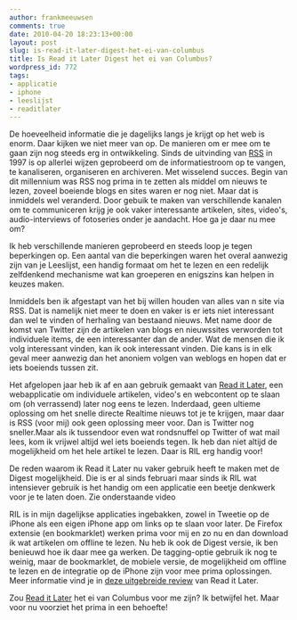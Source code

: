 ```yaml
---
author: frankmeeuwsen
comments: true
date: 2010-04-20 18:23:13+00:00
layout: post
slug: is-read-it-later-digest-het-ei-van-columbus
title: Is Read it Later Digest het ei van Columbus?
wordpress_id: 772
tags:
- applicatie
- iphone
- leeslijst
- readitlater
---
```


De hoeveelheid informatie die je dagelijks langs je krijgt op het web is enorm. Daar kijken we niet meer van op. De manieren om er mee om te gaan zijn nog steeds erg in ontwikkeling. Sinds de uitvinding van [RSS](http://en.wikipedia.org/wiki/RSS) in 1997 is op allerlei wijzen geprobeerd om de informatiestroom op te vangen, te kanaliseren, organiseren en archiveren. Met wisselend succes. Begin van dit millennium was RSS nog prima in te zetten als middel om nieuws te lezen, zoveel boeiende blogs en sites waren er nog niet. Maar dat is inmiddels wel veranderd. Door gebuik te maken van verschillende kanalen om te communiceren krijg je ook vaker interessante artikelen, sites, video's, audio-interviews of fotoseries onder je aandacht. Hoe ga je daar nu mee om?

Ik heb verschillende manieren geprobeerd en steeds loop je tegen beperkingen op. Een aantal van die beperkingen waren het overal aanwezig zijn van je Leeslijst, een handig formaat om het te lezen en een redelijk zelfdenkend mechanisme wat kan groeperen en enigszins kan helpen in keuzes maken.

Inmiddels ben ik afgestapt van het bij willen houden van alles van n site via RSS. Dat is namelijk niet meer te doen en vaker is er iets niet interessant dan wel te vinden of herhaling van bestaand nieuws. Met name door de komst van Twitter zijn de artikelen van blogs en nieuwssites verworden tot individuele items, de een interessanter dan de ander. Wat de mensen die ik volg interessant vinden, kan ik ook interessant vinden. Die kans is in elk geval meer aanwezig dan het anoniem volgen van weblogs en hopen dat er iets boeiends tussen zit.

Het afgelopen jaar heb ik af en aan gebruik gemaakt van [Read it Later](http://readitlaterlist.com/), een webapplicatie om individuele artikelen, video's en webcontent op te slaan om (oh verrassend) later nog eens te lezen. Inderdaad, geen ultieme oplossing om het snelle directe Realtime nieuws tot je te krijgen, maar daar is RSS (voor mij) ook geen oplossing meer voor. Dan is Twitter nog sneller.Maar als ik tussendoor even wat rondsnuffel op Twitter of wat mail lees, kom ik vrijwel altijd wel iets boeiends tegen. Ik heb dan niet altijd de mogelijkheid om het hele artikel te lezen. Daar is RIL erg handig voor!

De reden waarom ik Read it Later nu vaker gebruik heeft te maken met de Digest mogelijkheid. Die is er al sinds februari maar sinds ik RIL wat intensiever gebruik is het handig om een applicatie een beetje denkwerk voor je te laten doen. Zie onderstaande video



RIL is in mijn dagelijkse applicaties ingebakken, zowel in Tweetie op de iPhone als een eigen iPhone app om links op te slaan voor later. De Firefox extensie (en bookmarklet) werken prima voor mij en zo nu en dan download ik wat artikelen om offline te lezen. Nu heb ik ook de Digest versie, ik ben benieuwd hoe ik daar mee ga werken. De tagging-optie gebruik ik nog te weinig, maar de bookmarklet, de mobiele versie, de mogelijkheid om offline te lezen en de integratie op de iPhone zijn voor mee prima oplossingen. Meer informatie vind je in [deze uitgebreide review](http://www.whatsoniphone.com/blogs/read-it-later-pro-review) van Read it Later.

Zou [Read it Later](http://readitlaterlist.com/) het ei van Columbus voor me zijn? Ik betwijfel het. Maar voor nu voorziet het prima in een behoefte!
